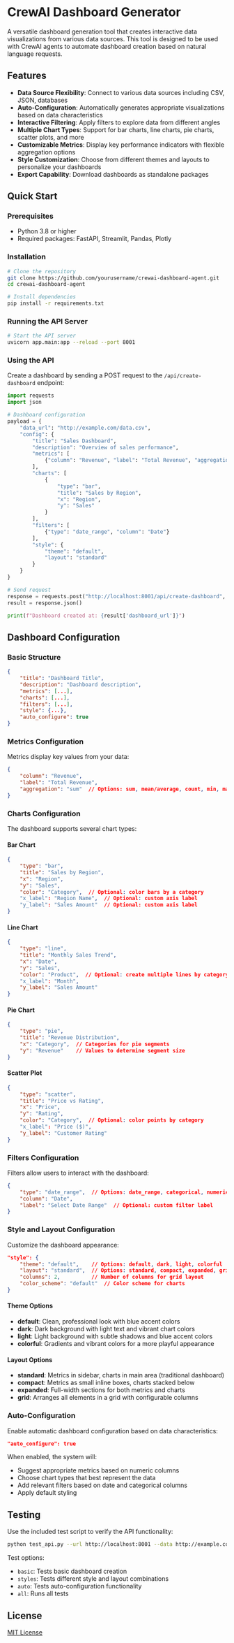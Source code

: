 # CrewAI Dashboard Generator

A versatile dashboard generation tool that creates interactive data visualizations from various data sources. This tool is designed to be used with CrewAI agents to automate dashboard creation based on natural language requests.

## Features

- **Data Source Flexibility**: Connect to various data sources including CSV, JSON, databases
- **Auto-Configuration**: Automatically generates appropriate visualizations based on data characteristics
- **Interactive Filtering**: Apply filters to explore data from different angles
- **Multiple Chart Types**: Support for bar charts, line charts, pie charts, scatter plots, and more
- **Customizable Metrics**: Display key performance indicators with flexible aggregation options
- **Style Customization**: Choose from different themes and layouts to personalize your dashboards
- **Export Capability**: Download dashboards as standalone packages

## Quick Start

### Prerequisites

- Python 3.8 or higher
- Required packages: FastAPI, Streamlit, Pandas, Plotly

### Installation

```bash
# Clone the repository
git clone https://github.com/yourusername/crewai-dashboard-agent.git
cd crewai-dashboard-agent

# Install dependencies
pip install -r requirements.txt
```

### Running the API Server

```bash
# Start the API server
uvicorn app.main:app --reload --port 8001
```

### Using the API

Create a dashboard by sending a POST request to the `/api/create-dashboard` endpoint:

```python
import requests
import json

# Dashboard configuration
payload = {
    "data_url": "http://example.com/data.csv",
    "config": {
        "title": "Sales Dashboard",
        "description": "Overview of sales performance",
        "metrics": [
            {"column": "Revenue", "label": "Total Revenue", "aggregation": "sum"}
        ],
        "charts": [
            {
                "type": "bar",
                "title": "Sales by Region",
                "x": "Region",
                "y": "Sales"
            }
        ],
        "filters": [
            {"type": "date_range", "column": "Date"}
        ],
        "style": {
            "theme": "default",
            "layout": "standard"
        }
    }
}

# Send request
response = requests.post("http://localhost:8001/api/create-dashboard", json=payload)
result = response.json()

print(f"Dashboard created at: {result['dashboard_url']}")
```

## Dashboard Configuration

### Basic Structure

```json
{
    "title": "Dashboard Title",
    "description": "Dashboard description",
    "metrics": [...],
    "charts": [...],
    "filters": [...],
    "style": {...},
    "auto_configure": true
}
```

### Metrics Configuration

Metrics display key values from your data:

```json
{
    "column": "Revenue",
    "label": "Total Revenue",
    "aggregation": "sum"  // Options: sum, mean/average, count, min, max
}
```

### Charts Configuration

The dashboard supports several chart types:

#### Bar Chart

```json
{
    "type": "bar",
    "title": "Sales by Region",
    "x": "Region",
    "y": "Sales",
    "color": "Category",  // Optional: color bars by a category
    "x_label": "Region Name",  // Optional: custom axis label
    "y_label": "Sales Amount"  // Optional: custom axis label
}
```

#### Line Chart

```json
{
    "type": "line",
    "title": "Monthly Sales Trend",
    "x": "Date",
    "y": "Sales",
    "color": "Product",  // Optional: create multiple lines by category
    "x_label": "Month",
    "y_label": "Sales Amount"
}
```

#### Pie Chart

```json
{
    "type": "pie",
    "title": "Revenue Distribution",
    "x": "Category",  // Categories for pie segments
    "y": "Revenue"    // Values to determine segment size
}
```

#### Scatter Plot

```json
{
    "type": "scatter",
    "title": "Price vs Rating",
    "x": "Price",
    "y": "Rating",
    "color": "Category",  // Optional: color points by category
    "x_label": "Price ($)",
    "y_label": "Customer Rating"
}
```

### Filters Configuration

Filters allow users to interact with the dashboard:

```json
{
    "type": "date_range",  // Options: date_range, categorical, numeric_range
    "column": "Date",
    "label": "Select Date Range"  // Optional: custom filter label
}
```

### Style and Layout Configuration

Customize the dashboard appearance:

```json
"style": {
    "theme": "default",    // Options: default, dark, light, colorful
    "layout": "standard",  // Options: standard, compact, expanded, grid
    "columns": 2,          // Number of columns for grid layout
    "color_scheme": "default"  // Color scheme for charts
}
```

#### Theme Options

- **default**: Clean, professional look with blue accent colors
- **dark**: Dark background with light text and vibrant chart colors
- **light**: Light background with subtle shadows and blue accent colors
- **colorful**: Gradients and vibrant colors for a more playful appearance

#### Layout Options

- **standard**: Metrics in sidebar, charts in main area (traditional dashboard)
- **compact**: Metrics as small inline boxes, charts stacked below
- **expanded**: Full-width sections for both metrics and charts
- **grid**: Arranges all elements in a grid with configurable columns

### Auto-Configuration

Enable automatic dashboard configuration based on data characteristics:

```json
"auto_configure": true
```

When enabled, the system will:
- Suggest appropriate metrics based on numeric columns
- Choose chart types that best represent the data
- Add relevant filters based on date and categorical columns
- Apply default styling

## Testing

Use the included test script to verify the API functionality:

```bash
python test_api.py --url http://localhost:8001 --data http://example.com/data.csv --test all
```

Test options:
- `basic`: Tests basic dashboard creation
- `styles`: Tests different style and layout combinations
- `auto`: Tests auto-configuration functionality
- `all`: Runs all tests

## License

[MIT License](LICENSE)
